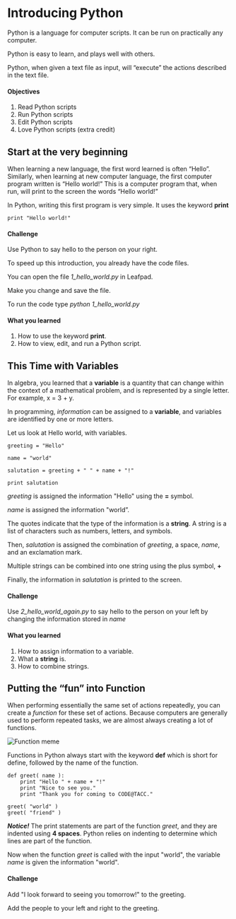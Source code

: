 Introducing Python
==================

Python is a language for computer scripts.  It can be run on practically any computer.

Python is easy to learn, and plays well with others.

Python, when given a text file as input, will “execute” the actions described in the text file.

#### Objectives
1. Read Python scripts
2. Run Python scripts
3. Edit Python scripts
4. Love Python scripts (extra credit)



## Start at the very beginning

When learning a new language, the first word learned is often “Hello”.  Similarly, when learning at new computer language, the first computer program written is “Hello world!” This is a computer program that, when run, will print to the screen the words “Hello world!”

In Python, writing this first program is very simple. It uses the keyword **print**

```print "Hello world!"```

#### Challenge

Use Python to say hello to the person on your right.

To speed up this introduction, you already have the code files.  

You can open the file *1_hello_world.py* in Leafpad.

Make you change and save the file.

To run the code type *python 1_hello_world.py*

#### What you learned

1. How to use the keyword **print**.
2. How to view, edit, and run a Python script.



## This Time with Variables

In algebra, you learned that a **variable** is a quantity that can change within the context of a mathematical problem, and is represented by a single letter.  For example, x = 3 + y.

In programming, *information* can be assigned to a **variable**, and variables are identified by one or more letters.

Let us look at Hello world, with variables.

```
greeting = "Hello"

name = "world"

salutation = greeting + " " + name + "!"

print salutation
```


*greeting* is assigned the information "Hello" using the **=** symbol.

*name* is assigned the information "world”.

The quotes indicate that the type of the information is a **string**.  A string is a list of characters such as numbers, letters, and symbols.

Then, *salutation* is assigned the combination of *greeting*, a space, *name*, and an exclamation mark.

Multiple strings can be combined into one string using the plus symbol, **+**

Finally, the information in *salutation* is printed to the screen.


#### Challenge

Use *2_hello_world_again.py* to say hello to the person on your left by changing the information stored in  *name*

#### What you learned

1. How to assign information to a variable.
2. What a **string** is.
3. How to combine strings.


## Putting the “fun” into Function

When performing essentially the same set of actions repeatedly, you can create a *function* for these set of actions. Because computers are generally used to perform repeated tasks, we are almost always creating a lot of functions.

![Function meme](images/FunctionAllTheThings.jpg)

Functions in Python always start with the keyword **def** which is short for define, followed by the name of the function.



```
def greet( name ):
    print "Hello " + name + "!"
    print "Nice to see you."
    print "Thank you for coming to CODE@TACC."

greet( "world" )
greet( "friend" )
```

***Notice!*** The print statements are part of the function *greet*, and they are indented using **4 spaces**.  Python relies on indenting to determine which lines are part of the function.  

Now when the function *greet* is called with the input "world", the variable *name* is given the information "world".


#### Challenge

Add "I look forward to seeing you tomorrow!" to the greeting.

Add the people to your left and right to the greeting.



